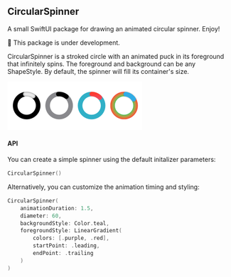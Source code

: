 ## CircularSpinner

A small SwiftUI package for drawing an animated circular spinner. Enjoy!

🚧 This package is under development.

CircularSpinner is a stroked circle with an animated puck in its foreground that infinitely spins. The foreground and background can be any ShapeStyle.  By default, the spinner will fill its container's size.

<img src="Git%20Resources/spinners.gif" alt="Example GIF" width="303" height="109" loop=infinite>

#### API
 
You can create a simple spinner using the default initalizer parameters:
```Swift
CircularSpinner()
```

Alternatively, you can customize the animation timing and styling:
```Swift
CircularSpinner(
    animationDuration: 1.5,
    diameter: 60,
    backgroundStyle: Color.teal,
    foregroundStyle: LinearGradient(
        colors: [.purple, .red],
        startPoint: .leading,
        endPoint: .trailing
    )
)
``` 
